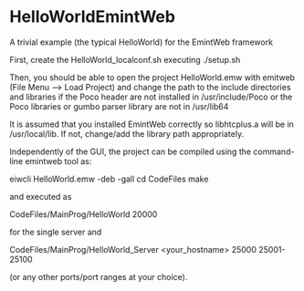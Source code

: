 # HelloWorldEmintWeb
A trivial example (the typical HelloWorld) for the EmintWeb framework

First, create the HelloWorld_localconf.sh executing ./setup.sh

Then, you should be able to open the project HelloWorld.emw with emitweb (File Menu --> Load Project) and change the path to the include directories and libraries if the Poco header are not installed in /usr/include/Poco or the Poco libraries or gumbo parser library are not in /usr/lib64

It is assumed that you installed EmintWeb correctly so libhtcplus.a will be in /usr/local/lib. If not, change/add the library path appropriately.

Independently of the GUI, the project can be compiled using the command-line emintweb tool as:

eiwcli HelloWorld.emw -deb -gall
cd CodeFiles
make

and executed as

CodeFiles/MainProg/HelloWorld 20000

for the single server and

CodeFiles/MainProg/HelloWorld_Server <your_hostname> 25000 25001-25100

(or any other ports/port ranges at your choice).

